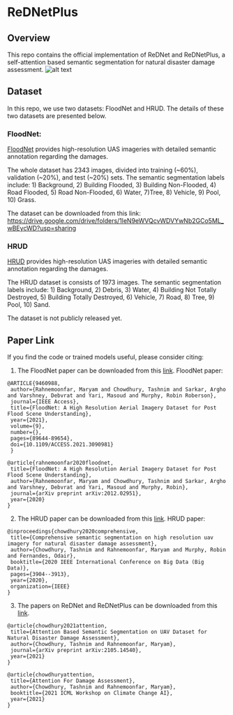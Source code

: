 # ReDNetPlus

## Overview

This repo contains the official implementation of ReDNet and ReDNetPlus, a self-attention based semantic segmentation for natural disaster damage assessment.
![alt text](https://github.com/tashchowdhury/ReDNetPlus/blob/main/rednetplus-arch.png?raw=true)


## Dataset

In this repo, we use two datasets: FloodNet and HRUD. The details of these two datasets are presented below.

### FloodNet:

[FloodNet](https://ieeexplore.ieee.org/document/9460988) provides high-resolution UAS imageries with detailed semantic annotation regarding the damages.

The whole dataset has 2343 images, divided into training (~60%), validation (~20%), and test (~20%) sets. The semantic segmentation labels include: 1) Background, 2) Building Flooded, 3) Building Non-Flooded, 4) Road Flooded, 5) Road Non-Flooded, 6) Water, 7)Tree, 8) Vehicle, 9) Pool, 10) Grass. 

The dataset can be downloaded from this link: https://drive.google.com/drive/folders/1leN9eWVQcvWDVYwNb2GCo5ML_wBEycWD?usp=sharing

### HRUD

[HRUD](https://ieeexplore.ieee.org/abstract/document/9377916) provides high-resolution UAS imageries with detailed semantic annotation regarding the damages.

The HRUD dataset is consists of 1973 images. The semantic segmentation labels include: 1) Background, 2) Debris, 3) Water, 4) Building Not Totally Destroyed, 5) Building Totally Destroyed, 6) Vehicle, 7) Road, 8) Tree, 9) Pool, 10) Sand.

The dataset is not publicly released yet.

## Paper Link
If you find the code or trained models useful, please consider citing:

1. The FloodNet paper can be downloaded from this [link](https://ieeexplore.ieee.org/document/9460988).
FloodNet paper:

 ```
 @ARTICLE{9460988,
  author={Rahnemoonfar, Maryam and Chowdhury, Tashnim and Sarkar, Argho and Varshney, Debvrat and Yari, Masoud and Murphy, Robin Roberson},
  journal={IEEE Access}, 
  title={FloodNet: A High Resolution Aerial Imagery Dataset for Post Flood Scene Understanding}, 
  year={2021},
  volume={9},
  number={},
  pages={89644-89654},
  doi={10.1109/ACCESS.2021.3090981}
  }
 
@article{rahnemoonfar2020floodnet,
  title={FloodNet: A High Resolution Aerial Imagery Dataset for Post Flood Scene Understanding},
  author={Rahnemoonfar, Maryam and Chowdhury, Tashnim and Sarkar, Argho and Varshney, Debvrat and Yari, Masoud and Murphy, Robin},
  journal={arXiv preprint arXiv:2012.02951},
  year={2020}
}

```

2. The HRUD paper can be downloaded from this [link](https://ieeexplore.ieee.org/abstract/document/9377916).
HRUD paper:

 ```
 @inproceedings{chowdhury2020comprehensive,
  title={Comprehensive semantic segmentation on high resolution uav imagery for natural disaster damage assessment},
  author={Chowdhury, Tashnim and Rahnemoonfar, Maryam and Murphy, Robin and Fernandes, Odair},
  booktitle={2020 IEEE International Conference on Big Data (Big Data)},
  pages={3904--3913},
  year={2020},
  organization={IEEE}
}

```

3. The papers on ReDNet and ReDNetPlus can be downloaded from this [link](https://ieeexplore.ieee.org/abstract/document/9377916).

 ```
@article{chowdhury2021attention,
  title={Attention Based Semantic Segmentation on UAV Dataset for Natural Disaster Damage Assessment},
  author={Chowdhury, Tashnim and Rahnemoonfar, Maryam},
  journal={arXiv preprint arXiv:2105.14540},
  year={2021}
}

@article{chowdhuryattention,
  title={Attention For Damage Assessment},
  author={Chowdhury, Tashnim and Rahnemoonfar, Maryam},
  booktitle={2021 ICML Workshop on Climate Change AI},
  year={2021}
}

```
